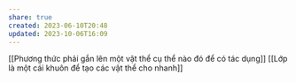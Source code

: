 ```yaml
---
share: true
created: 2023-06-10T20:48
updated: 2023-10-06T16:09
---
```

[[Phương thức phải gắn lên một vật thể cụ thể nào đó để có tác dụng]]
[[Lớp là một cái khuôn để tạo các vật thể cho nhanh]]
